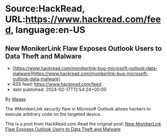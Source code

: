 # Source:HackRead, URL:https://www.hackread.com/feed, language:en-US

## New MonikerLink Flaw Exposes Outlook Users to Data Theft and Malware
 - [https://www.hackread.com/monikerlink-bug-microsoft-outlook-data-malware](https://www.hackread.com/monikerlink-bug-microsoft-outlook-data-malware)
 - RSS feed: https://www.hackread.com/feed
 - date published: 2024-02-17T12:54:24+00:00

<p>By <a href="https://www.hackread.com/author/hackread/" rel="nofollow">Waqas</a></p>
<p>The #MonikerLink security flaw in Microsoft Outlook allows hackers to execute arbitrary code on the targeted device.</p>
<p>This is a post from HackRead.com Read the original post: <a href="https://www.hackread.com/monikerlink-bug-microsoft-outlook-data-malware/" rel="nofollow">New MonikerLink Flaw Exposes Outlook Users to Data Theft and Malware</a></p>

